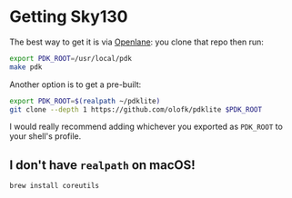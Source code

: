 # Getting Sky130
The best way to get it is via [Openlane](https://github.com/The-OpenROAD-Project/OpenLane): you clone that repo then run:

```sh
export PDK_ROOT=/usr/local/pdk
make pdk
```

Another option is to get a pre-built:

```sh
export PDK_ROOT=$(realpath ~/pdklite)
git clone --depth 1 https://github.com/olofk/pdklite $PDK_ROOT
```

I would really recommend adding whichever you exported as `PDK_ROOT` to your shell's profile.

## I don't have `realpath` on macOS!
`brew install coreutils`